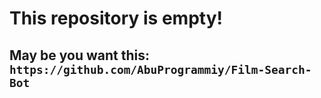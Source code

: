 # This repository is empty!
## May be you want this: `https://github.com/AbuProgrammiy/Film-Search-Bot`
